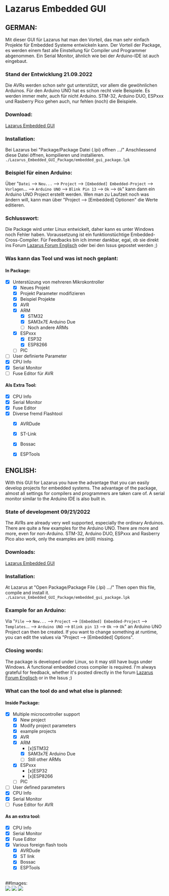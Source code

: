 # Lazarus Embedded GUI 
## GERMAN:

Mit dieser GUI für Lazarus hat man den Vorteil, das man sehr einfach Projekte für Embedded Systeme entwickeln kann.
Der Vorteil der Package, es werden einem fast alle Einstellung für Compiler und Programmer abgenommen.
Ein Serial Monitor, ähnlich wie bei der Arduino-IDE ist auch eingebaut.

### Stand der Entwicklung 21.09.2022
Die AVRs werden schon sehr gut unterstützt, vor allem die gewöhnlichen Arduinos.
Für den Arduino UNO hat es schon recht viele Beispiele.
Es werden immer mehr, auch für nicht Arduino.
STM-32, Arduino DUO, ESPxxx und Rasberry Pico gehen auch, nur fehlen (noch) die Beispiele.

### Download:
[Lazarus Embedded GUI](https://github.com/sechshelme/Lazarus-Embedded)

### Installation:
Bei Lazarus bei "Package/Package Datei (.lpi) offnen .../"
Anschliessend diese Datei öffnen, kompilieren und installieren. `./Lazarus_Embedded_GUI_Package/embedded_gui_package.lpk`

### Beispiel für einen Arduino:
Über "`Datei` --> `Neu...` --> `Project` --> `[Embedded] Embedded-Project` --> `Vorlagen`... --> `Arduino UNO` --> `Blink Pin 13` --> `Ok` --> `Ok`"
kann dann ein Arduino UNO Project erstellt werden.
Wen man zu Laufzeit noch was ändern will, kann man über "Project --> [Embedded] Optionen" die Werte editieren.

### Schlusswort:
Die Package wird unter Linux entwickelt, daher kann es unter Windows noch Fehler haben.
Voraussetzung ist ein funktionstüchtige Embedded-Cross-Compiler.
Für Feedbacks bin ich immer dankbar, egal, ob sie direkt ins Forum [Lazarus Forum Englisch](https://forum.lazarus.freepascal.org/index.php?topic=60667.msg454548#msg454548) oder bei den Issus gepostet werden ;)

### Was kann das Tool und was ist noch geplant:

#### In Package:
- [x] Unterstüzung von mehreren Mikrokontroller
  - [x] Neues Projekt
  - [x] Projekt Parameter modifizieren
  - [x] Beispiel Projekte
  - [x] AVR
  - [x] ARM
    - [x] STM32
    - [x] SAM3x7E Arduino Due 
    - [ ] Noch andere ARMs
  - [x] ESPxxx
    - [x] ESP32
    - [x] ESP8266
  - [ ] PIC
- [ ] User definierte Parameter
- [x] CPU Info
- [x] Serial Monitor
- [ ] Fuse Editor für AVR

#### Als Extra Tool:

- [x] CPU Info
- [x] Serial Monitor
- [x] Fuse Editor
- [x] Diverse fremd Flashtool 
  - [x] AVRDude
  - [x] ST-Link
  - [x] Bossac
  - [x] ESPTools


## ENGLISH:

With this GUI for Lazarus you have the advantage that you can easily develop projects for embedded systems.
The advantage of the package, almost all settings for compilers and programmers are taken care of.
A serial monitor similar to the Arduino IDE is also built in.

### State of development 09/21/2022
The AVRs are already very well supported, especially the ordinary Arduinos.
There are quite a few examples for the Arduino UNO.
There are more and more, even for non-Arduino.
STM-32, Arduino DUO, ESPxxx and Rasberry Pico also work, only the examples are (still) missing.

### Downloads:
[Lazarus Embedded GUI](https://github.com/sechshelme/Lazarus-Embedded)

### Installation:
At Lazarus at "Open Package/Package File (.lpi) .../"
Then open this file, compile and install it. `./Lazarus_Embedded_GUI_Package/embedded_gui_package.lpk`

### Example for an Arduino:
Via "`File` --> `New...` --> `Project` --> `[Embedded] Embedded-Project` --> `Templates`... --> `Arduino UNO` --> `Blink pin 13` --> `Ok` --> `Ok`"
an Arduino UNO Project can then be created.
If you want to change something at runtime, you can edit the values ​​via "Project --> [Embedded] Options".

### Closing words:
The package is developed under Linux, so it may still have bugs under Windows.
A functional embedded cross compiler is required.
I'm always grateful for feedback, whether it's posted directly in the forum [Lazarus Forum Englisch](https://forum.lazarus.freepascal.org/index.php?topic=60667.msg454548#msg454548) or in the Issus ;)

### What can the tool do and what else is planned:

#### Inside Package:
- [x] Multiple microcontroller support
  - [x] New project
  - [x] Modify project parameters
  - [x] example projects
  - [x] AVR
  - [x] ARM
    - [x]STM32
    - [x] SAM3x7E Arduino Due
    - [ ] Still other ARMs
  - [x] ESPxxx
    - [x]ESP32
    - [x]ESP8266
  - [ ] PIC
- [ ] User defined parameters
- [x] CPU Info
- [x] Serial Monitor
- [ ] Fuse Editor for AVR

#### As an extra tool:

- [x] CPU Info
- [x] Serial Monitor
- [x] Fuse Editor
- [x] Various foreign flash tools
  - [x] AVRDude
  - [x] ST link
  - [x] Bossac
  - [x] ESPTools

<br>
##Images:
<br>
<img src="Embedded_Project_Option.png">
<img src="Embedded_Examples.png">
<img src="avr_fuse.png">


